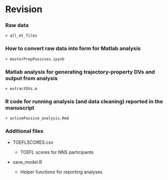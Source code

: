 # Revision  

### Raw data

    + all_mt_files

### How to convert raw data into form for Matlab analysis

    + masterPrepPassives.ipynb

### Matlab analysis for generating trajectory-property DVs and output from analysis

    + extractDVs.m

### R code for running analysis (and data cleaning) reported in the manuscript

    + activePassive_analysis.Rmd

### Additional files

* TOEFLSCORES.csv

    + TOEFL scores for NNS participants

* save_model.R

    + Helper functions for reporting analyses
